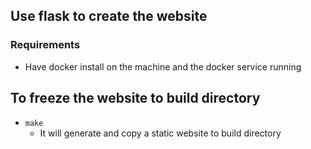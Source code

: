 ## Use flask to create the website #
### Requirements #
  - Have docker install on the machine and the docker service running

## To freeze the website to build directory #
  - `make`
    * It will generate and copy a static website to build directory
